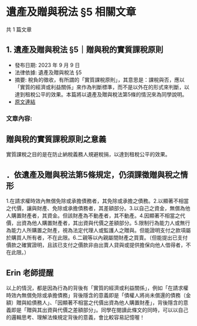 # 遺產及贈與稅法 §5 相關文章

共 1 篇文章

## 1. 遺產及贈與稅法 §5｜贈與稅的實質課稅原則

- 發布日期: 2023 年 9 月 9 日
- 法律依據: 遺產及贈與稅法 §5
- 摘要: 稅負的徵收，有所謂的「實質課稅原則」，其意思是：課稅與否，應以「實質的經濟或利益關係」來作為判斷標準，而不是以外在的形式來判斷，以達到租稅公平的效果。本篇將以遺產及贈與稅法第5條的情況來為同學說明。
- [原文連結](https://www.jasper-realestate.com/%e9%81%ba%e7%94%a2%e5%8f%8a%e8%b4%88%e8%88%87%e7%a8%85%e6%b3%95-5-%e8%b4%88%e8%88%87-%e7%a8%85%e7%9a%84%e5%af%a6%e8%b3%aa%e8%aa%b2%e7%a8%85%e5%8e%9f%e5%89%87/)

### 文章內容:

## 贈與稅的實質課稅原則之意義

實質課稅之目的是在防止納稅義務人規避稅捐，以達到租稅公平的效果。

## ．依遺產及贈與稅法第5條規定，仍須課徵贈與稅之情形

1.在請求權時效內無償免除或承擔債務者，其免除或承擔之債務。2.以顯著不相當之代價，讓與財產、免除或承擔債務者，其差額部分。3.以自己之資金，無償為他人購置財產者，其資金。但該財產為不動產者，其不動產。4.因顯著不相當之代價，出資為他人購置財產者，其出資與代價之差額部分。5.限制行為能力人或無行為能力人所購置之財產，視為法定代理人或監護人之贈與。但能證明支付之款項屬於購買人所有者，不在此限。6.二親等以內親屬間財產之買賣。（但能提出已支付價款之確實證明，且該已支付之價款非由出賣人貸與或提供擔保向他人借得者，不在此限。）

## Erin 老師提醒

以上的情況，都是因為行為的背後有「實質的經濟或利益關係」，例如「在請求權時效內無償免除或承擔債務」背後隱含的意義即是「債權人將尚未償還的債務（金額）贈與給債務人」、「因顯著不相當之代價出資為他人購置財產」，背後隱含的意義即是「贈與其出資與代價之差額部分」。同學在閱讀此條文的同時，可以以自己的邏輯思考、理解法條規定背後的意義，會比較容易記憶喔！
